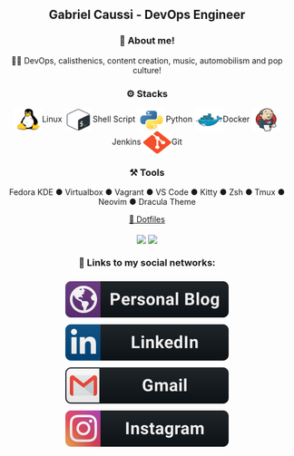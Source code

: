 <h2 align="center">Gabriel Caussi - DevOps Engineer</h2>

<div align="center">
  <h3>👨 About me!</h3>
  <p>👨‍💻 DevOps, calisthenics, content creation, music, automobilism and pop culture!</p>
</div>

<div align="center" style="display: inline_block">
  <h3 align="center">⚙️ Stacks</h3>
  <img align="center" alt="Linux" height="40" width="50" src="https://raw.githubusercontent.com/devicons/devicon/master/icons/linux/linux-original.svg">Linux
  <img align="center" alt="Shell Script" height="40" width="50" src="https://raw.githubusercontent.com/devicons/devicon/master/icons/bash/bash-original.svg">Shell Script
  <img align="center" alt="Python" height="40" width="50" src="https://raw.githubusercontent.com/devicons/devicon/master/icons/python/python-original.svg">Python
  <img align="center" alt="Docker" height="40" width="50" src="https://raw.githubusercontent.com/devicons/devicon/master/icons/docker/docker-original.svg">Docker
  <img align="center" alt="Jenkins" height="40" width="50" src="https://raw.githubusercontent.com/devicons/devicon/master/icons/jenkins/jenkins-original.svg">Jenkins
  <img align="center" alt="Git" height="40" width="50" src="https://raw.githubusercontent.com/devicons/devicon/master/icons/git/git-original.svg">Git
</div>

<div align="center">
  <h3 align="center">⚒️ Tools</h3>
  <p>Fedora KDE ● Virtualbox ● Vagrant ● VS Code ● Kitty ● Zsh ● Tmux ● Neovim ● Dracula Theme</p>
</div>

<div align="center">
  <a href="https://github.com/gabrielcaussi/dotfiles">📁 Dotfiles</a>
<div>

<br>

<div align="center" style="display: inline_block">
  <img align="center" height="180em" src="https://github-readme-stats.vercel.app/api?username=gabrielcaussi&show_icons=true&theme=dracula&include_all_commits=true&count_private=true"/>
  <img align="center" height="180em" src="https://github-readme-stats.vercel.app/api/top-langs/?username=gabrielcaussi&layout=compact&langs_count=7&theme=dracula"/>
</div>

<h3 align="center">🔗 Links to my social networks:</h3>

<div align="center">
  <a href="https://gabrielcaussi.com.br/">
    <img src="src/badges/personal-blog.svg" alt="personal-blog" style="vertical-align:top; margin:6px 4px">
  </a>

  <a href="https://www.linkedin.com/in/gabrielcaussi/">
    <img src="src/badges/linkedin.svg" alt="linkedin" style="vertical-align:top; margin:6px 4px">
  </a>
  
  <a href="mailto:gcaussi@gmail.com">
    <img src="src/badges/gmail.svg" alt="gmail" style="vertical-align:top; margin:6px 4px">
  </a>

  <a href="https://www.instagram.com/gabrielcaussi_/">
    <img src="src/badges/instagram.svg" alt="instagram" style="vertical-align:top; margin:6px 4px">
  </a>
</div>
